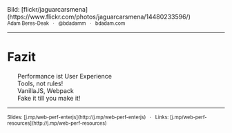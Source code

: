 <!-- .slide: data-background="assets/14480233596_1dc8ac6451_k.jpg" class="darkerbg" -->
<div class="attribution">Bild: [flickr/jaguarcarsmena](https://www.flickr.com/photos/jaguarcarsmena/14480233596/)</div>

<div style="font-size: .8em;">
Adam Beres-Deak &nbsp;&nbsp;&middot;&nbsp;&nbsp; @bdadamm &nbsp;&nbsp;&middot;&nbsp;&nbsp; bdadam.com
</div>

***

# Fazit

<ul style="list-style-type: none;">
    <li>Performance ist User Experience</li>
    <li>Tools, not rules!</li>
    <li>VanillaJS, Webpack</li>
    <li>Fake it till you make it!</li>
</ul>

***

<div style="font-size: .8em;">
Slides: [j.mp/web-perf-enterjs](http://j.mp/web-perf-enterjs) &nbsp;&nbsp;&middot;&nbsp;&nbsp; Links: [j.mp/web-perf-resources](http://j.mp/web-perf-resources)
</div>
